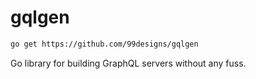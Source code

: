 # gqlgen

```bash
go get https://github.com/99designs/gqlgen
```

Go library for building GraphQL servers without any fuss.

